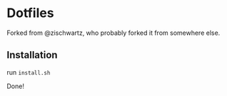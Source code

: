 # Dotfiles

Forked from @zischwartz, who probably forked it from somewhere else.

## Installation

run `install.sh`

Done!
